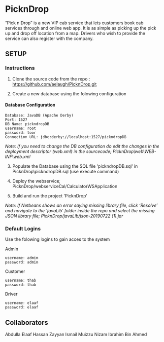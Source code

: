 # PicknDrop
“Pick n Drop” is a new VIP cab service that lets customers book cab services through and online web app. It is as simple as picking up the pick up and drop off location from a map. Drivers who wish to provide the service can also register with the company.

## SETUP

### Instructions

1. Clone the source code from the repo : https://github.com/aelaugh/PicknDrop.git

2. Create a new database using the folowing configuration

#### Database Configuration
```
Database: JavaDB (Apache Derby)
Port: 1527
DB Name: pickndropDB
username: root
password: toor
Connection URL: jdbc:derby://localhost:1527/pickndropDB
```
*Note: If you need to change the DB configuration do edit the changes in the deployment descriptor (web.xml) in the sourcecode; PicknDrop\web\WEB-INF\web.xml*

3. Populate the Database using the SQL file 'pickndropDB.sql' in PicknDrop\pickndropDB.sql (use execute command)

4. Deploy the webservice; PicknDrop/webserviceCal/CalculatorWSApplication

5. Build and run the project 'PicknDrop'

*Note: If Netbeans shows an error saying missing library file, click ‘Resolve’ and navigate to the ‘javaLib’ folder inside the repo and select the missing JSON library file; PicknDrop/javaLib/json-20190722 (1).jar*


### Default Logins
Use the folowing logins to gain acces to the system

Admin
```
username: admin
password: admin
```

Customer
```
username: thab
password: thab
```
Driver
```
username: elaaf
password: elaaf
```

## Collaborators
Abdulla Elaaf 
Hassan Zayyan
Ismail Muizzu Nizam
Ibrahim Bin Ahmed
